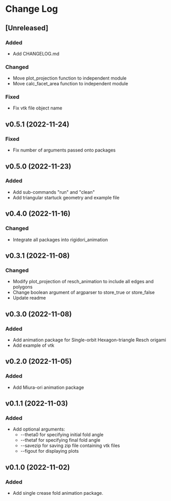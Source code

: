 # Change Log

## [Unreleased]

### Added

- Add CHANGELOG.md

### Changed

- Move plot_projection function to independent module
- Move calc_facet_area function to independent module

### Fixed

- Fix vtk file object name

## v0.5.1 (2022-11-24)

### Fixed

- Fix number of arguments passed onto packages

## v0.5.0 (2022-11-23)

### Added

- Add sub-commands "run" and "clean"
- Add triangular startuck geometry and example file

## v0.4.0 (2022-11-16)

### Changed

- Integrate all packages into rigidori_animation

## v0.3.1 (2022-11-08)

### Changed

- Modify plot_projection of resch_animation to include all edges and polygons
- Change boolean argument of argparser to store_true or store_false
- Update readme

## v0.3.0 (2022-11-08)

### Added

- Add animation package for Single-orbit Hexagon-triangle Resch origami
- Add example of vtk

## v0.2.0 (2022-11-05)

### Added

- Add Miura-ori animation package

## v0.1.1 (2022-11-03)

### Added

- Add optional arguments:
  - --theta0 for specifying initial fold angle
  - --thetaf for specifying final fold angle
  - --savezip for saving zip file containing vtk files
  - --figout for displaying plots

## v0.1.0 (2022-11-02)

### Added

- Add single crease fold animation package.

